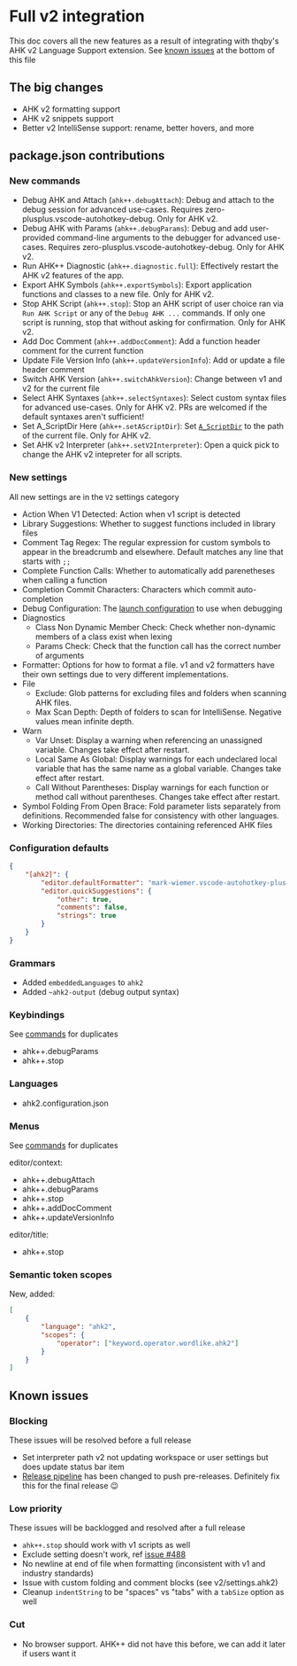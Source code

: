 # Full v2 integration

This doc covers all the new features as a result of integrating with thqby's AHK v2 Language Support extension. See [known issues](#known-issues) at the bottom of this file

## The big changes

-   AHK v2 formatting support
-   AHK v2 snippets support
-   Better v2 IntelliSense support: rename, better hovers, and more

## package.json contributions

### New commands

-   Debug AHK and Attach (`ahk++.debugAttach`): Debug and attach to the debug session for advanced use-cases. Requires zero-plusplus.vscode-autohotkey-debug. Only for AHK v2.
-   Debug AHK with Params (`ahk++.debugParams`): Debug and add user-provided command-line arguments to the debugger for advanced use-cases. Requires zero-plusplus.vscode-autohotkey-debug. Only for AHK v2.
-   Run AHK++ Diagnostic (`ahk++.diagnostic.full`): Effectively restart the AHK v2 features of the app.
-   Export AHK Symbols (`ahk++.exportSymbols`): Export application functions and classes to a new file. Only for AHK v2.
-   Stop AHK Script (`ahk++.stop`): Stop an AHK script of user choice ran via `Run AHK Script` or any of the `Debug AHK ...` commands. If only one script is running, stop that without asking for confirmation. Only for AHK v2.
-   Add Doc Comment (`ahk++.addDocComment`): Add a function header comment for the current function
-   Update File Version Info (`ahk++.updateVersionInfo`): Add or update a file header comment
-   Switch AHK Version (`ahk++.switchAhkVersion`): Change between v1 and v2 for the current file
-   Select AHK Syntaxes (`ahk++.selectSyntaxes`): Select custom syntax files for advanced use-cases. Only for AHK v2. PRs are welcomed if the default syntaxes aren't sufficient!
-   Set A_ScriptDir Here (`ahk++.setAScriptDir`): Set [`A_ScriptDir`](https://www.autohotkey.com/docs/v2/Variables.htm#ScriptDir) to the path of the current file. Only for AHK v2.
-   Set AHK v2 Interpreter (`ahk++.setV2Interpreter`): Open a quick pick to change the AHK v2 intepreter for all scripts.

### New settings

All new settings are in the `V2` settings category

-   Action When V1 Detected: Action when v1 script is detected
-   Library Suggestions: Whether to suggest functions included in library files
-   Comment Tag Regex: The regular expression for custom symbols to appear in the breadcrumb and elsewhere. Default matches any line that starts with `;;`
-   Complete Function Calls: Whether to automatically add parenetheses when calling a function
-   Completion Commit Characters: Characters which commit auto-completion
-   Debug Configuration: The [launch configuration](https://code.visualstudio.com/docs/editor/debugging#_launch-configurations) to use when debugging
-   Diagnostics
    -   Class Non Dynamic Member Check: Check whether non-dynamic members of a class exist when lexing
    -   Params Check: Check that the function call has the correct number of arguments
-   Formatter: Options for how to format a file. v1 and v2 formatters have their own settings due to very different implementations.
-   File
    -   Exclude: Glob patterns for excluding files and folders when scanning AHK files.
    -   Max Scan Depth: Depth of folders to scan for IntelliSense. Negative values mean infinite depth.
-   Warn
    -   Var Unset: Display a warning when referencing an unassigned variable. Changes take effect after restart.
    -   Local Same As Global: Display warnings for each undeclared local variable that has the same name as a global variable. Changes take effect after restart.
    -   Call Without Parentheses: Display warnings for each function or method call without parentheses. Changes take effect after restart.
-   Symbol Folding From Open Brace: Fold parameter lists separately from definitions. Recommended false for consistency with other languages.
-   Working Directories: The directories containing referenced AHK files

### Configuration defaults

```json
{
    "[ahk2]": {
        "editor.defaultFormatter": "mark-wiemer.vscode-autohotkey-plus-plus",
        "editor.quickSuggestions": {
            "other": true,
            "comments": false,
            "strings": true
        }
    }
}
```

### Grammars

-   Added `embeddedLanguages` to `ahk2`
-   Added `~ahk2-output` (debug output syntax)

### Keybindings

See [commands](#commands) for duplicates

-   ahk++.debugParams
-   ahk++.stop

### Languages

-   ahk2.configuration.json

### Menus

See [commands](#commands) for duplicates

editor/context:

-   ahk++.debugAttach
-   ahk++.debugParams
-   ahk++.stop
-   ahk++.addDocComment
-   ahk++.updateVersionInfo

editor/title:

-   ahk++.stop

### Semantic token scopes

New, added:

```json
[
    {
        "language": "ahk2",
        "scopes": {
            "operator": ["keyword.operator.wordlike.ahk2"]
        }
    }
]
```

## Known issues

### Blocking

These issues will be resolved before a full release

-   Set interpreter path v2 not updating workspace or user settings but does update status bar item
-   [Release pipeline](../.github/workflows/deploy.yml) has been changed to push pre-releases. Definitely fix this for the final release 😉

### Low priority

These issues will be backlogged and resolved after a full release

-   `ahk++.stop` should work with v1 scripts as well
-   Exclude setting doesn't work, ref [issue #488](https://github.com/mark-wiemer-org/ahkpp/issues/488)
-   No newline at end of file when formatting (inconsistent with v1 and industry standards)
-   Issue with custom folding and comment blocks (see v2/settings.ahk2)
-   Cleanup `indentString` to be "spaces" vs "tabs" with a `tabSize` option as well

### Cut

-   No browser support. AHK++ did not have this before, we can add it later if users want it
